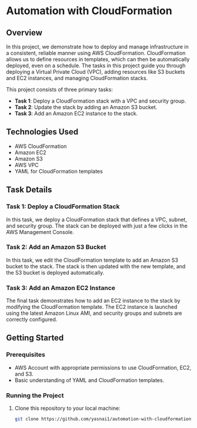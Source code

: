 # Automation with CloudFormation

## Overview

In this project, we demonstrate how to deploy and manage infrastructure in a consistent, reliable manner using AWS CloudFormation. CloudFormation allows us to define resources in templates, which can then be automatically deployed, even on a schedule. The tasks in this project guide you through deploying a Virtual Private Cloud (VPC), adding resources like S3 buckets and EC2 instances, and managing CloudFormation stacks.

This project consists of three primary tasks:
- **Task 1**: Deploy a CloudFormation stack with a VPC and security group.
- **Task 2**: Update the stack by adding an Amazon S3 bucket.
- **Task 3**: Add an Amazon EC2 instance to the stack.

## Technologies Used
- AWS CloudFormation
- Amazon EC2
- Amazon S3
- AWS VPC
- YAML for CloudFormation templates

## Task Details

### Task 1: Deploy a CloudFormation Stack
In this task, we deploy a CloudFormation stack that defines a VPC, subnet, and security group. The stack can be deployed with just a few clicks in the AWS Management Console.

### Task 2: Add an Amazon S3 Bucket
In this task, we edit the CloudFormation template to add an Amazon S3 bucket to the stack. The stack is then updated with the new template, and the S3 bucket is deployed automatically.

### Task 3: Add an Amazon EC2 Instance
The final task demonstrates how to add an EC2 instance to the stack by modifying the CloudFormation template. The EC2 instance is launched using the latest Amazon Linux AMI, and security groups and subnets are correctly configured.

## Getting Started

### Prerequisites
- AWS Account with appropriate permissions to use CloudFormation, EC2, and S3.
- Basic understanding of YAML and CloudFormation templates.

### Running the Project
1. Clone this repository to your local machine:
   ```bash
   git clone https://github.com/yasnai1/automation-with-cloudformation.git
